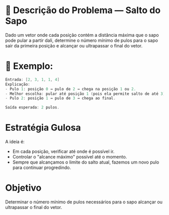 # 🐸 Descrição do Problema — Salto do Sapo

Dado um vetor onde cada posição contém a distância máxima que o sapo pode pular a partir dali, determine o número mínimo de pulos para o sapo sair da primeira posição e alcançar ou ultrapassar o final do vetor.

# 📌 Exemplo:
```c
Entrada: [2, 3, 1, 1, 4]
Explicação:
- Pulo 1: posição 0 → pulo de 2 → chega na posição 1 ou 2.
- Melhor escolha: pular até posição 1 (pois ela permite salto de até 3).
- Pulo 2: posição 1 → pulo de 3 → chega ao final.

Saída esperada: 2 pulos.
```

# Estratégia Gulosa
A ideia é:
- Em cada posição, verificar até onde é possível ir.
- Controlar o "alcance máximo" possível até o momento.
- Sempre que alcançamos o limite do salto atual, fazemos um novo pulo para continuar progredindo.

# Objetivo
Determinar o número mínimo de pulos necessários para o sapo alcançar ou ultrapassar o final do vetor.